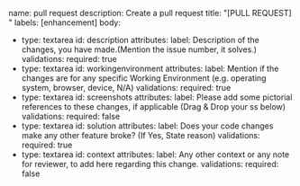 name: pull request
description: Create a pull request
title: "[PULL REQUEST] <pull request details>"
labels: [enhancement]
body:
  - type: textarea
    id: description
    attributes:
      label: Description of the changes, you have made.(Mention the issue number, it solves.)
    validations:
      required: true
  - type: textarea
    id: workingenvironment
    attributes:
      label: Mention if the changes are for any specific Working Environment (e.g. operating system, browser, device, N/A) 
    validations:
      required: true
  - type: textarea
    id: screenshots
    attributes:
      label: Please add some pictorial references to these changes, if applicable (Drag & Drop your ss below)
    validations:
      required: false
  - type: textarea
    id: solution
    attributes:
      label: Does your code changes make any other feature broke? (If Yes, State reason)
    validations:
      required: true
  - type: textarea
    id: context
    attributes:
      label: Any other context or any note for reviewer, to add here regarding this change.
    validations:
      required: false